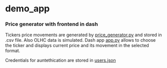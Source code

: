 # demo_app
### Price generator with frontend in dash

Tickers price movements are generated by [price_generator.py](/price_generator.py) and stored in .csv file. Also OLHC data is simulated.
Dash app [app.py](/app.py) allows to choose the ticker and displays current price and its movement in the selected format.

Credentials for auntethication are stored in [users.json](/ins/users.json)
